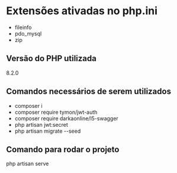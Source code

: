 # Extensões ativadas no php.ini
* fileinfo
* pdo_mysql
* zip

## Versão do PHP utilizada
8.2.0

## Comandos necessários de serem utilizados

* composer i
* composer require tymon/jwt-auth
* composer require darkaonline/l5-swagger
* php artisan jwt:secret
* php artisan migrate --seed

## Comando para rodar o projeto
php artisan serve
